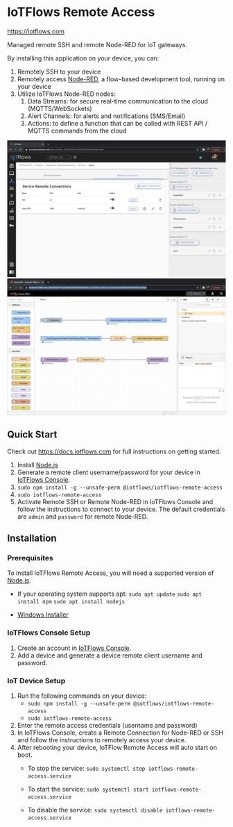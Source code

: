 # IoTFlows Remote Access

https://iotflows.com

Managed remote SSH and remote Node-RED for IoT gateways.

By installing this application on your device, you can: 
1. Remotely SSH to your device 
2. Remotely access [Node-RED](https://nodered.org/), a flow-based development tool, running on your device
3. Utilize IoTFlows Node-RED nodes: 
   1. Data Streams: for secure real-time communication to the cloud (MQTTS/WebSockets)
   2. Alert Channels: for alerts and notifications (SMS/Email)
   3. Actions: to define a function that can be called with REST API / MQTTS commands from the cloud

![IoTFlows-Remote-Access: Managed remote SSH and remote Node-RED for IoT gateways.](/images/iotflows-console.png)
![IoTFlows-Remote-Access: Managed remote SSH and remote Node-RED for IoT gateways.](/images/remote-nodered.png)

## Quick Start

Check out https://docs.iotflows.com for full instructions on getting started.

1. Install [Node.js](https://nodejs.org)
2. Generate a remote client username/password for your device in [IoTFlows Console](https://console.iotflows.com).
3. `sudo npm install -g --unsafe-perm @iotflows/iotflows-remote-access`
4. `sudo iotflows-remote-access`
5. Activate Remote SSH or Remote Node-RED in IoTFlows Console and follow the instructions to connect to your device. The default credentials are `admin` and `password` for remote Node-RED.

## Installation
### Prerequisites
To install IoTFlows Remote Access, you will need a supported version of [Node.js](https://nodejs.org/en/download/).
- If your operating system supports apt:
`sudo apt update`
`sudo apt install npm`
`sudo apt install nodejs`

- [Windows Installer](https://nodejs.org/en/#home-downloadhead)

### IoTFlows Console Setup
1. Create an account in [IoTFlows Console](https://console.iotflows.com).
2. Add a device and generate a device remote client username and password.

### IoT Device Setup
1. Run the following commands on your device:   
    * `sudo npm install -g --unsafe-perm @iotflows/iotflows-remote-access`
    * `sudo iotflows-remote-access`
2. Enter the remote access credentials (username and password)
3. In IoTFlows Console, create a Remote Connection for Node-RED or SSH and follow the instructions to remotely access your device. 
4. After rebooting your device, IoTFlow Remote Access will auto start on boot.
    * To stop the service:
    `sudo systemctl stop iotflows-remote-access.service`

    * To start the service:
    `sudo systemctl start iotflows-remote-access.service`

    * To disable the service:
    `sudo systemctl disable iotflows-remote-access.service`